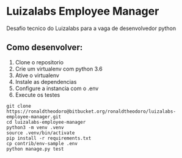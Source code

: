 # Luizalabs Employee Manager

Desafio tecnico do Luizalabs para a vaga de desenvolvedor python

## Como desenvolver:

1. Clone o repositorio
2. Crie um virtualenv com python 3.6
3. Ative o virtualenv
4. Instale as dependencias
5. Configure a instancia com o .env
6. Execute os testes

```console
git clone https://ronaldtheodoro@bitbucket.org/ronaldtheodoro/luizalabs-employee-manager.git
cd luizalabs-employee-manager
python3 -m venv .venv
source .venv/bin/activate
pip install -r requirements.txt
cp contrib/env-sample .env
python manage.py test
```